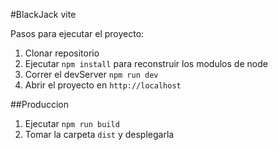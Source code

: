 #BlackJack vite

Pasos para ejecutar el proyecto: 

1. Clonar repositorio
2. Ejecutar ```npm install``` para reconstruir los modulos de node
3. Correr el devServer ```npm run dev```
4. Abrir el proyecto en ```http://localhost```

##Produccion

1. Ejecutar ```npm run build```
2. Tomar la carpeta ```dist``` y desplegarla